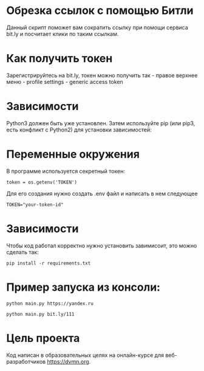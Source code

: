 # Обрезка ссылок с помощью Битли

Данный скрипт поможет вам сократить ссылку при помощи сервиса bit.ly и посчитает клики по таким ссылкам.
# Как получить токен

Зарегистрируйтесь на bit.ly, токен можно получить так - правое верхнее меню - profile settings - generic access token
# Зависимости
Python3 должен быть уже установлен. Затем используйте pip (или pip3, есть конфликт с Python2) для установки зависимостей:

# Переменные окружения
В программе используется секретный токен:

```token = os.getenv('TOKEN')```

Для его создания нужно создать .env файл и написать в нем следующее

```TOKEN="your-token-id"```
# Зависимости
Чтобы код работал корректно нужно установить завимисоит, это можно сделать так:

``` pip install -r requirements.txt ```

# Пример запуска из консоли:
```python main.py https://yandex.ru ```

```python main.py bit.ly/111 ```
# Цель проекта

Код написан в образовательных целях на онлайн-курсе для веб-разработчиков https://dvmn.org.

